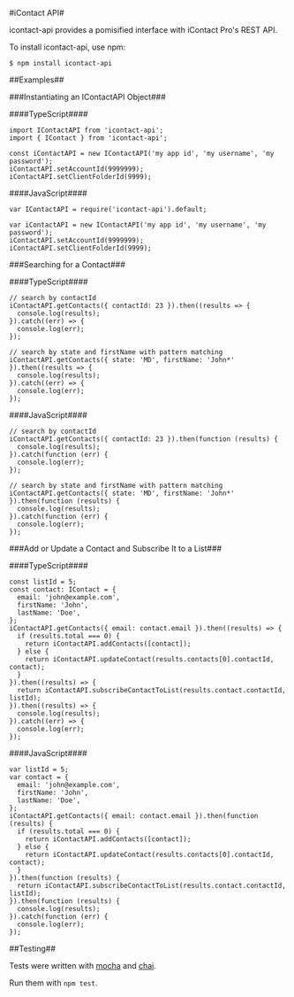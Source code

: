 #iContact API#

icontact-api provides a pomisified interface with iContact Pro's REST API.

To install icontact-api, use npm:

```
$ npm install icontact-api
```

##Examples##

###Instantiating an IContactAPI Object###

####TypeScript####
```
import IContactAPI from 'icontact-api';
import { IContact } from 'icontact-api';

const iContactAPI = new IContactAPI('my app id', 'my username', 'my password');
iContactAPI.setAccountId(9999999);
iContactAPI.setClientFolderId(9999);
```

####JavaScript####
```
var IContactAPI = require('icontact-api').default;

var iContactAPI = new IContactAPI('my app id', 'my username', 'my password');
iContactAPI.setAccountId(9999999);
iContactAPI.setClientFolderId(9999);
```

###Searching for a Contact###

####TypeScript####

```
// search by contactId
iContactAPI.getContacts({ contactId: 23 }).then((results => {
  console.log(results);
}).catch((err) => {
  console.log(err);
});

// search by state and firstName with pattern matching
iContactAPI.getContacts({ state: 'MD', firstName: 'John*' }).then((results => {
  console.log(results);
}).catch((err) => {
  console.log(err);
});
```

####JavaScript####

```
// search by contactId
iContactAPI.getContacts({ contactId: 23 }).then(function (results) {
  console.log(results);
}).catch(function (err) {
  console.log(err);
});

// search by state and firstName with pattern matching
iContactAPI.getContacts({ state: 'MD', firstName: 'John*' }).then(function (results) {
  console.log(results);
}).catch(function (err) {
  console.log(err);
});
```

###Add or Update a Contact and Subscribe It to a List###

####TypeScript####
```
const listId = 5;
const contact: IContact = {
  email: 'john@example.com',
  firstName: 'John',
  lastName: 'Doe',
};
iContactAPI.getContacts({ email: contact.email }).then((results) => {
  if (results.total === 0) {
    return iContactAPI.addContacts([contact]);
  } else {
    return iContactAPI.updateContact(results.contacts[0].contactId, contact);
  }
}).then((results) => {
  return iContactAPI.subscribeContactToList(results.contact.contactId, listId);
}).then((results) => {
  console.log(results);
}).catch((err) => {
  console.log(err);
});
```

####JavaScript####
```
var listId = 5;
var contact = {
  email: 'john@example.com',
  firstName: 'John',
  lastName: 'Doe',
};
iContactAPI.getContacts({ email: contact.email }).then(function (results) {
  if (results.total === 0) {
    return iContactAPI.addContacts([contact]);
  } else {
    return iContactAPI.updateContact(results.contacts[0].contactId, contact);
  }
}).then(function (results) {
  return iContactAPI.subscribeContactToList(results.contact.contactId, listId);
}).then(function (results) {
  console.log(results);
}).catch(function (err) {
  console.log(err);
});
```

##Testing##

Tests were written with [mocha](https://www.npmjs.com/package/mocha) and [chai](https://www.npmjs.com/package/chai).

Run them with `npm test`.